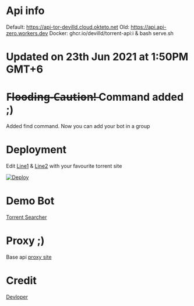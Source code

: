 # Api info
Default: https://api-tor-devilld.cloud.okteto.net
Old: https://api.api-zero.workers.dev
Docker: ghcr.io/devilld/torrent-api:i & bash serve.sh
# Updated on 23th Jun 2021 at 1:50PM GMT+6
# F̶l̶o̶o̶d̶i̶n̶g̶-̶C̶a̶u̶t̶i̶o̶n̶!̶ Command added ;)
Added find command. Now you can add your bot in a group
# Deployment
Edit [Line1](https://github.com/devillD/Torrent-Searcher/blob/cd1d3c6bcb53bf5a7eca5d60163213038405de82/Dockerfile#L12) & [Line2](https://github.com/devillD/Torrent-Searcher/blob/cd1d3c6bcb53bf5a7eca5d60163213038405de82/Dockerfile#L11) with your favourite torrent site

[![Deploy](https://www.herokucdn.com/deploy/button.svg)](https://dashboard.heroku.com/new?template=https://github.com/devillD/Torrent-Searcher/tree/main)

# Demo Bot
[Torrent Searcher](https://t.me/trntsrcbot)

# Proxy ;)
Base api [proxy site](https://zero.api-zero.workers.dev/)

# Credit
[Devloper](https://github.com/TheHamkerCat)
